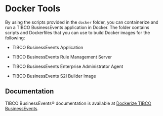 # Docker Tools

By using the scripts provided in the `docker` folder, you can containerize and run a TIBCO BusinessEvents application in Docker. The folder contains scripts and Dockerfiles that you can use to build Docker images for the following:

- TIBCO BusinessEvents Application

- TIBCO BusinessEvents Rule Management Server

- TIBCO BusinessEvents Enterprise Administrator Agent

- TIBCO BusinessEvents S2I Builder Image

## Documentation

TIBCO BusinessEvents® documentation is available at [Dockerize TIBCO BusinessEvents](https://github.com/TIBCOSoftware/be-tools/wiki/Dockerize%20TIBCO%20BusinessEvents).